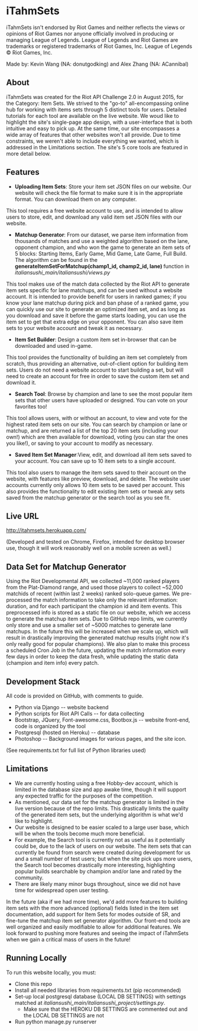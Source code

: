 iTahmSets 
==============

iTahmSets isn't endorsed by Riot Games and neither reflects the views or opinions of Riot Games nor anyone officially involved in producing or managing League of Legends. League of Legends and Riot Games are trademarks or registered trademarks of Riot Games, Inc. League of Legends © Riot Games, Inc.

Made by: Kevin Wang (NA: donutgodking) and Alex Zhang (NA: ACannibal)

About
----
iTahmSets was created for the Riot API Challenge 2.0 in August 2015, for the Category: Item Sets. We strived to the "go-to" all-encompassing online hub for working with items sets through 5 distinct tools for users. Detailed tutorials for each tool are available on the live website. We woud like to highlight the site's single-page app design, with a user-interface that is both intuitive and easy to pick up. At the same time, our site encompasses a wide array of features that other websites won't all provide. Due to time constraints, we weren't able to include everything we wanted, which is addressed in the Limitations section. The site's 5 core tools are featured in more detail below.

Features
----
* <strong>Uploading Item Sets</strong>: Store your item set JSON files on our website. Our website will check the file format to make sure it is in the appropriate format. You can download them on any computer. 
 
This tool requires a free website account to use, and is intended to allow users to store, edit, and download any valid item set JSON files with our website.

* <strong>Matchup Generator</strong>: From our dataset, we parse item information from thousands of matches and use a weighted algorithm based on the lane, opponent champion, and who won the game to generate an item sets of 5 blocks: Starting Items, Early Game, Mid Game, Late Game, Full Build. The algorithm can be found in the <b> generateItemSetForMatchup(champ1_id, champ2_id, lane) </b> function in <i>italiansushi_main/italiansushi/views.py</i>
 
This tool makes use of the match data collected by the Riot API to generate item sets specific for lane matchups, and can be used without a website account. It is intended to provide benefit for users in ranked games; if you know your lane matchup during pick and ban phase of a ranked game, you can quickly use our site to generate an optimized item set, and as long as you download and save it before the game starts loading, you can use the item set to get that extra edge on your opponent. You can also save item sets to your website account and tweak it as necessary.

* <strong>Item Set Builder</strong>: Design a custom item set in-browser that can be downloaded and used in-game.
 
This tool provides the functionality of building an item set completely from scratch, thus providing an alternative, out-of-client option for building item sets. Users do not need a website account to start building a set, but will need to create an account for free in order to save the custom item set and download it.

* <strong>Search Tool</strong>: Browse by champion and lane to see the most popular item sets that other users have uploaded or designed. You can vote on your favorites too!
 
This tool allows users, with or without an account, to view and vote for the highest rated item sets on our site. You can search by champion or lane or matchup, and are returned a list of the top 20 item sets (including your own!) which are then available for download, voting (you can star the ones you like!), or saving to your account to modify as necessary.

* <strong>Saved Item Set Manager</strong>:View, edit, and download all item sets saved to your account. You can save up to 10 item sets to a single account.

This tool also users to manage the item sets saved to their account on the website, with features like preview, download, and delete. The website user accounts currently only allows 10 item sets to be saved per account. This also provides the functionality to edit existing item sets or tweak any sets saved from the matchup generator or the search tool as you see fit.

Live URL
----
http://itahmsets.herokuapp.com/

(Developed and tested on Chrome, Firefox, intended for desktop browser use, though it will work reasonably well on a mobile screen as well.)

Data Set for Matchup Generator
----
Using the Riot Developmental API, we collected ~11,000 ranked players from the Plat-Diamond range, and used those players to collect ~52,000 matchids of recent (within last 2 weeks) ranked solo-queue games. We pre-processed the match information to take only the relevant information: duration, and for each participant the champion id and item events. This preprocessed info is stored as a static file on our website, which we access to generate the matchup item sets. Due to GitHub repo limits, we currently only store and use a smaller set of ~5000 matches to generate lane matchups. In the future this will be increased when we scale up, which will result in drastically improving the generated matchup results (right now it's only really good for popular champions). We also plan to make this process a scheduled Cron Job in the future, updating the match information every few days in order to keep the data fresh, while updating the static data (champion and item info) every patch.

Development Stack
----
All code is provided on GitHub, with comments to guide.
* Python via Django -- website backend 
* Python scripts for Riot API Calls -- for data collecting
* Bootstrap, JQuery, Font-awesome.css, Bootbox.js -- website front-end, code is organized by the tool
* Postgresql (hosted on Heroku) -- database 
* Photoshop -- Background images for various pages, and the site icon.

(See requirements.txt for full list of Python libraries used)

Limitations
----
* We are currently hosting using a free Hobby-dev account, which is limited in the database size and app awake time, though it will support any expected traffic for the purposes of the competition.
* As mentioned, our data set for the matchup generator is limited in the live version because of the repo limits. This drastically limits the quality of the generated item sets, but the underlying algorithm is what we'd like to highlight.
* Our website is designed to be easier scaled to a large user base, which will be when the tools become much more beneficial. 
 * For example, the Search tool is currently not as useful as it potentially could be, due to the lack of users on our website. The item sets that can currently be found from search were created during development for us and a small number of test users; but when the site pick ups more users, the Search tool becomes drastically more interesting, highlighting popular builds searchable by champion and/or lane and rated by the community. 
* There are likely many minor bugs throughout, since we did not have time for widespread open user testing.

In the future (aka if we had more time), we'd add more features to building item sets with the more advanced (optional) fields listed in the item set documentation, add support for Item Sets for modes outside of SR, and fine-tune the matchup item set generator algorithm. Our front-end tools are well organized and easily modifiable to allow for additional features. We look forward to pushing more features and seeing the impact of iTahmSets when we gain a critical mass of users in the future!


Running Locally
----
To run this website locally, you must:
* Clone this repo
* Install all needed libraries from requirements.txt (pip recommended)
* Set-up local postgresql database (LOCAL DB SETTINGS) with settings matched at <i>italiansushi_main/italiansushi_project/settings.py</i>. 
  * Make sure that the HEROKU DB SETTINGS are commented out and the LOCAL DB SETTINGS are not
* Run python manage.py runserver
